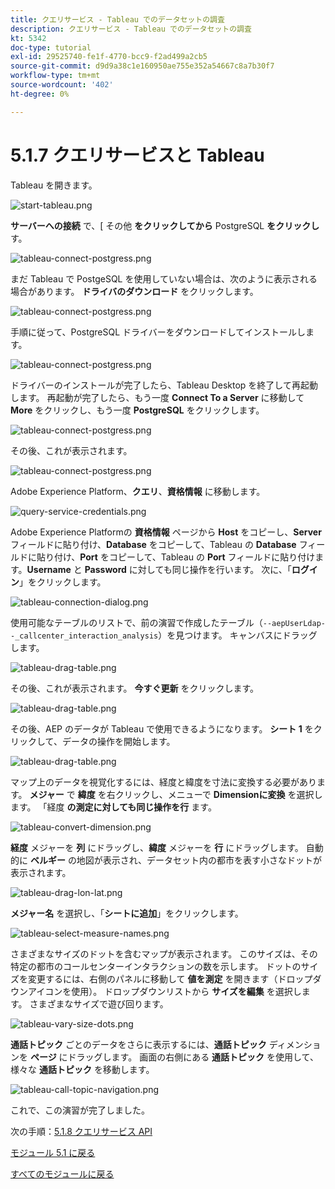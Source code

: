```yaml
---
title: クエリサービス - Tableau でのデータセットの調査
description: クエリサービス - Tableau でのデータセットの調査
kt: 5342
doc-type: tutorial
exl-id: 29525740-fe1f-4770-bcc9-f2ad499a2cb5
source-git-commit: d9d9a38c1e160950ae755e352a54667c8a7b30f7
workflow-type: tm+mt
source-wordcount: '402'
ht-degree: 0%

---
```


# 5.1.7 クエリサービスと Tableau

Tableau を開きます。

![start-tableau.png](./images/starttableau.png)

**サーバーへの接続** で、&lbrack; その他 **をクリックしてから** PostgreSQL **をクリックし** す。

![tableau-connect-postgress.png](./images/tableauconnectpostgress.png)

まだ Tableau で PostgeSQL を使用していない場合は、次のように表示される場合があります。 **ドライバのダウンロード** をクリックします。

![tableau-connect-postgress.png](./images/tableauconnectpostgress1.png)

手順に従って、PostgreSQL ドライバーをダウンロードしてインストールします。

![tableau-connect-postgress.png](./images/tableauconnectpostgress2.png)

ドライバーのインストールが完了したら、Tableau Desktop を終了して再起動します。 再起動が完了したら、もう一度 **Connect To a Server** に移動して **More** をクリックし、もう一度 **PostgreSQL** をクリックします。

![tableau-connect-postgress.png](./images/tableauconnectpostgress.png)

その後、これが表示されます。

![tableau-connect-postgress.png](./images/tableauconnectpostgress3.png)

Adobe Experience Platform、**クエリ**、**資格情報** に移動します。

![query-service-credentials.png](./images/queryservicecredentials.png)

Adobe Experience Platformの **資格情報** ページから **Host** をコピーし、**Server** フィールドに貼り付け、**Database** をコピーして、Tableau の **Database** フィールドに貼り付け、**Port** をコピーして、Tableau の **Port** フィールドに貼り付けます。**Username** と **Password** に対しても同じ操作を行います。 次に、「**ログイン**」をクリックします。

![tableau-connection-dialog.png](./images/tableauconnectiondialog.png)

使用可能なテーブルのリストで、前の演習で作成したテーブル（`--aepUserLdap--_callcenter_interaction_analysis`）を見つけます。 キャンバスにドラッグします。

![tableau-drag-table.png](./images/tableaudragtable.png)

その後、これが表示されます。 **今すぐ更新** をクリックします。

![tableau-drag-table.png](./images/tableaudragtable1.png)

その後、AEP のデータが Tableau で使用できるようになります。 **シート 1** をクリックして、データの操作を開始します。

![tableau-drag-table.png](./images/tableaudragtable2.png)

マップ上のデータを視覚化するには、経度と緯度を寸法に変換する必要があります。 **メジャー** で **緯度** を右クリックし、メニューで **Dimensionに変換** を選択します。 「経度 **の測定に対しても同じ操作を行** ます。

![tableau-convert-dimension.png](./images/tableauconvertdimension.png)

**経度** メジャーを **列** にドラッグし、**緯度** メジャーを **行** にドラッグします。 自動的に **ベルギー** の地図が表示され、データセット内の都市を表す小さなドットが表示されます。

![tableau-drag-lon-lat.png](./images/tableaudraglonlat.png)

**メジャー名** を選択し、「**シートに追加**」をクリックします。

![tableau-select-measure-names.png](./images/selectmeasurenames.png)

さまざまなサイズのドットを含むマップが表示されます。 このサイズは、その特定の都市のコールセンターインタラクションの数を示します。 ドットのサイズを変更するには、右側のパネルに移動して **値を測定** を開きます（ドロップダウンアイコンを使用）。 ドロップダウンリストから **サイズを編集** を選択します。 さまざまなサイズで遊び回ります。

![tableau-vary-size-dots.png](./images/tableauvarysizedots.png)

**通話トピック** ごとのデータをさらに表示するには、**通話トピック** ディメンションを **ページ** にドラッグします。 画面の右側にある **通話トピック** を使用して、様々な **通話トピック** を移動します。

![tableau-call-topic-navigation.png](./images/tableaucalltopicnavigation.png)

これで、この演習が完了しました。

次の手順：[5.1.8 クエリサービス API](./ex8.md)

[モジュール 5.1 に戻る](./query-service.md)

[すべてのモジュールに戻る](../../../overview.md)
